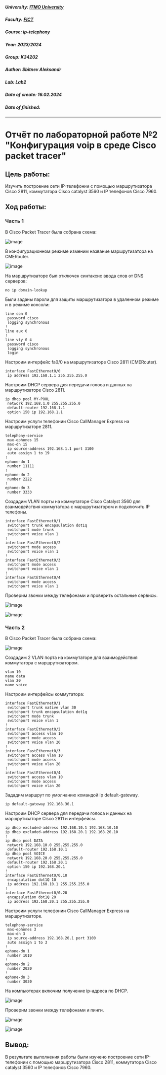 ##### University: [ITMO University](https://itmo.ru/ru/)
##### Faculty: [FICT](https://fict.itmo.ru)
##### Course: [ip-telephony](https://itmo-ict-faculty.github.io/ip-telephony/)
##### Year: 2023/2024
##### Group: K34202
##### Author: Sbitnev Aleksandr
##### Lab: Lab2
##### Date of create: 16.02.2024
##### Date of finished: 

***

# Отчёт по лабораторной работе №2 "Конфигурация voip в среде Сisco packet tracer"


## **Цель работы:** 
Изучить построение сети IP-телефонии с помощью маршрутизатора Cisco 2811, коммутатора Cisco catalyst 3560 и IP телефонов Cisco 7960.

## **Ход работы:**
### Часть 1
В Cisco Packet Tracer была собрана схема:

![image](https://github.com/Sbitnev/2023_2024-ip-telephony-k34202-sbitnev_a_s/assets/71010852/1437f067-e72d-4884-9ebd-547e472168c1)

В конфигурационном режиме изменим название маршрутизатора на CMERouter.

![image](https://github.com/Sbitnev/2023_2024-ip-telephony-k34202-sbitnev_a_s/assets/71010852/83a2e84f-fa1c-4b72-a381-b1deef22b383)

На маршрутизаторе был отключен синтаксис ввода слов от DNS серверов:
```
no ip domain-lookup
```

Были заданы пароли для защиты маршрутизатора в удаленном режиме и в режиме консоли:

```
line con 0
 password cisco
 logging synchronous
!
line aux 0
!
line vty 0 4
 password cisco
 logging synchronous
 login
```

Настроим интерфейс fa0/0 на маршрутизаторе Cisco 2811 (CMERouter).

```
interface FastEthernet0/0
 ip address 192.168.1.1 255.255.255.0
```

Настроим DHCP сервера для передачи голоса и данных на маршрутизаторе Cisco 2811.

```
ip dhcp pool MY-POOL
 network 192.168.1.0 255.255.255.0
 default-router 192.168.1.1
 option 150 ip 192.168.1.1
```

Настроим услуги телефонии Cisco CallManager Express на маршрутизаторе 2811.

```
telephony-service
 max-ephones 15
 max-dn 15
 ip source-address 192.168.1.1 port 3100
 auto assign 1 to 19
!
ephone-dn 1
 number 11111
!
ephone-dn 2
 number 2222
!
ephone-dn 3
 number 3333
```

Создадим VLAN порты на коммутаторе Cisco Catalyst 3560 для взаимодействия коммутатора с маршрутизатором и подключить IP телефоны.
```
interface FastEthernet0/1
 switchport trunk encapsulation dot1q
 switchport mode trunk
 switchport voice vlan 1
!
interface FastEthernet0/2
 switchport mode access
 switchport voice vlan 1
!
interface FastEthernet0/3
 switchport mode access
 switchport voice vlan 1
!
interface FastEthernet0/4
 switchport mode access
 switchport voice vlan 1
```

Проверим звонки между телефонами и проверить остальные сервисы.

![image](https://github.com/Sbitnev/2023_2024-ip-telephony-k34202-sbitnev_a_s/assets/71010852/798c5c8e-1769-4d4e-9584-bb5b06f8a80f)

![image](https://github.com/Sbitnev/2023_2024-ip-telephony-k34202-sbitnev_a_s/assets/71010852/4492599d-1fc3-40ef-b681-28e7b2957c4a)


### Часть 2
В Cisco Packet Tracer была собрана схема:

![image](https://github.com/Sbitnev/2023_2024-ip-telephony-k34202-sbitnev_a_s/assets/71010852/deeaaa67-4998-40fa-aefd-bcfd835c0a84)

Создадим 2 VLAN порта на коммутаторе для взаимодействия коммутатора с маршрутизатором.

```
vlan 10
name data
vlan 20
name voice
```

Настроим интерфейсы коммутатора:

```
interface FastEthernet0/1
 switchport trunk native vlan 30
 switchport trunk encapsulation dot1q
 switchport mode trunk
 switchport voice vlan 1
!
interface FastEthernet0/2
 switchport access vlan 10
 switchport mode access
 switchport voice vlan 20
!
interface FastEthernet0/3
 switchport access vlan 10
 switchport mode access
 switchport voice vlan 20
!
interface FastEthernet0/4
 switchport access vlan 10
 switchport mode access
 switchport voice vlan 20
```

Зададим маршрут по умолчанию командой ip default-gateway.

```
ip default-gateway 192.168.30.1
```

Настроим DHCP сервера для передачи голоса и данных на маршрутизаторе Cisco 2811 и интерфейсы.

```
ip dhcp excluded-address 192.168.10.1 192.168.10.10
ip dhcp excluded-address 192.168.20.1 192.168.20.10
!
ip dhcp pool DATA
 network 192.168.10.0 255.255.255.0
 default-router 192.168.10.1
ip dhcp pool VOICE
 network 192.168.20.0 255.255.255.0
 default-router 192.168.20.1
 option 150 ip 192.168.20.1
!
interface FastEthernet0/0.10
 encapsulation dot1Q 10
 ip address 192.168.10.1 255.255.255.0
!
interface FastEthernet0/0.20
 encapsulation dot1Q 20
 ip address 192.168.20.1 255.255.255.0
```

Настроим услуги телефонии Cisco CallManager Express на маршрутизаторе.

```
telephony-service
 max-ephones 3
 max-dn 3
 ip source-address 192.168.20.1 port 3100
 auto assign 1 to 3
!
ephone-dn 1
 number 1010
!
ephone-dn 2
 number 2020
!
ephone-dn 3
 number 3030
```

На компьютерах включим получение ip-адреса по DHCP.

![image](https://github.com/Sbitnev/2023_2024-ip-telephony-k34202-sbitnev_a_s/assets/71010852/a5bf55c7-db28-464e-a5d3-e43142d14a3c)

Проверим звонки между телефонами и пинги.

![image](https://github.com/Sbitnev/2023_2024-ip-telephony-k34202-sbitnev_a_s/assets/71010852/e220c141-769b-410c-a044-7e36f70e5b9a)


![image](https://github.com/Sbitnev/2023_2024-ip-telephony-k34202-sbitnev_a_s/assets/71010852/b9f72930-499e-4868-9580-71c07af6a21a)


## **Вывод:** 

В результате выполнения работы были изучено построение сети IP-телефонии с помощью маршрутизатора Cisco 2811, коммутатора Cisco catalyst 3560 и IP телефонов Cisco 7960. 
